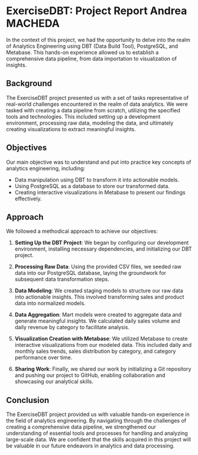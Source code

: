 # ExerciseDBT: Project Report     Andrea MACHEDA

In the context of this project, we had the opportunity to delve into the realm of Analytics Engineering using DBT (Data Build Tool), PostgreSQL, and Metabase. This hands-on experience allowed us to establish a comprehensive data pipeline, from data importation to visualization of insights.

## Background

The ExerciseDBT project presented us with a set of tasks representative of real-world challenges encountered in the realm of data analytics. We were tasked with creating a data pipeline from scratch, utilizing the specified tools and technologies. This included setting up a development environment, processing raw data, modeling the data, and ultimately creating visualizations to extract meaningful insights.

## Objectives

Our main objective was to understand and put into practice key concepts of analytics engineering, including:

- Data manipulation using DBT to transform it into actionable models.
- Using PostgreSQL as a database to store our transformed data.
- Creating interactive visualizations in Metabase to present our findings effectively.

## Approach

We followed a methodical approach to achieve our objectives:

1. **Setting Up the DBT Project**: We began by configuring our development environment, installing necessary dependencies, and initializing our DBT project.

2. **Processing Raw Data**: Using the provided CSV files, we seeded raw data into our PostgreSQL database, laying the groundwork for subsequent data transformation steps.

3. **Data Modeling**: We created staging models to structure our raw data into actionable insights. This involved transforming sales and product data into normalized models.

4. **Data Aggregation**: Mart models were created to aggregate data and generate meaningful insights. We calculated daily sales volume and daily revenue by category to facilitate analysis.

5. **Visualization Creation with Metabase**: We utilized Metabase to create interactive visualizations from our modeled data. This included daily and monthly sales trends, sales distribution by category, and category performance over time.

6. **Sharing Work**: Finally, we shared our work by initializing a Git repository and pushing our project to GitHub, enabling collaboration and showcasing our analytical skills.

## Conclusion

The ExerciseDBT project provided us with valuable hands-on experience in the field of analytics engineering. By navigating through the challenges of creating a comprehensive data pipeline, we strengthened our understanding of essential tools and processes for handling and analyzing large-scale data. We are confident that the skills acquired in this project will be valuable in our future endeavors in analytics and data processing.

